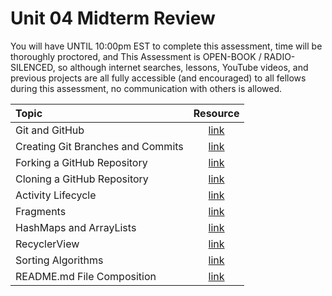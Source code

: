 # Unit 04 Midterm Review

You will have UNTIL 10:00pm EST to complete this assessment, time will be thoroughly proctored, and This Assessment is OPEN-BOOK / RADIO-SILENCED, so although internet searches, lessons, YouTube videos, and previous projects are all fully accessible (and encouraged) to all fellows during this assessment, no communication with others is allowed.

|Topic|Resource|
|:-|:-:|
|Git and GitHub|[link](https://try.github.io/levels/1/challenges/1)|
|Creating Git Branches and Commits|[link](http://dont-be-afraid-to-commit.readthedocs.io/en/latest/git/commandlinegit.html)|
|Forking a GitHub Repository|[link](https://help.github.com/articles/fork-a-repo/)|
|Cloning a GitHub Repository|[link](https://help.github.com/articles/cloning-a-repository/)|
|Activity Lifecycle|[link](https://github.com/C4Q/AC-Android/tree/master/lessons/android-lifecycle)|
|Fragments|[link](https://github.com/C4Q/AC-Android/tree/master/lessons/android-fragments2/Fragments_Continued)|
|HashMaps and ArrayLists|[link](https://github.com/C4Q/AC-Android/blob/master/lessons/arrays-arraylists/arrays-ArrayLists-HashMaps/README.md)|
|RecyclerView|[link](https://github.com/C4Q/AC-Android/blob/master/lessons/recyclerview/review/README.md)|
|Sorting Algorithms|[link](https://github.com/C4Q/AC-Android/tree/v2/DSA/sorting)|
|README.md File Composition|[link](https://github.com/adam-p/markdown-here/wiki/Markdown-Cheatsheet)|
